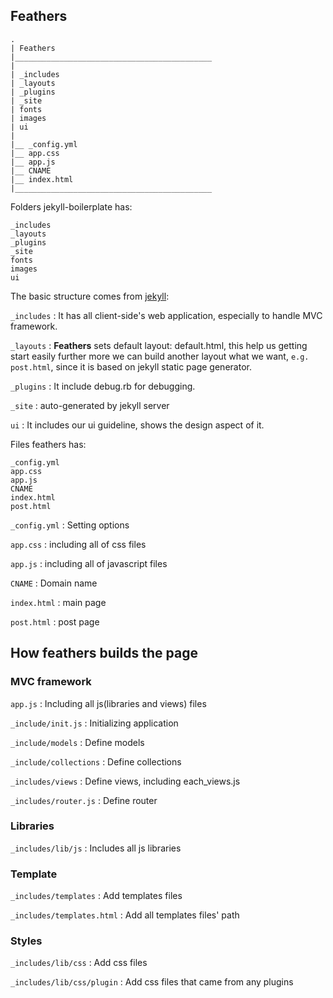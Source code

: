 ## Feathers


    .
    | Feathers
    |____________________________________________
    |
    | _includes
    | _layouts
    | _plugins
    | _site
    | fonts
    | images
    | ui
    |   
    |__ _config.yml
    |__ app.css
    |__ app.js
    |__ CNAME
    |__ index.html
    |____________________________________________


Folders jekyll-boilerplate has:

    _includes
    _layouts
    _plugins
    _site
    fonts
    images
    ui

The basic structure comes from [jekyll](https://github.com/mojombo/jekyll):

  `_includes` : It has all client-side's web application, especially to handle MVC framework.

  `_layouts` : **Feathers** sets default layout: default.html, this help us getting start easily further more we can build another layout what we want, `e.g. post.html`, since it is based on jekyll static page generator.
  
  `_plugins` : It include debug.rb for debugging.

  `_site` : auto-generated by jekyll server

  `ui` : It includes our ui guideline, shows the design aspect of it.


Files feathers has:

    _config.yml
    app.css
    app.js
    CNAME
    index.html
    post.html


`_config.yml` : Setting options 

`app.css` : including all of css files

`app.js` : including all of javascript files

`CNAME` : Domain name

`index.html` : main page

`post.html` : post page


## How feathers builds the page

### 

### MVC framework

`app.js` : Including all js(libraries and views) files

`_include/init.js` : Initializing application

`_include/models` : Define models

`_include/collections` : Define collections

`_includes/views` : Define views, including each_views.js

`_includes/router.js` : Define router



### Libraries

`_includes/lib/js` : Includes all js libraries



### Template

`_includes/templates` : Add templates files 

`_includes/templates.html` : Add all templates files' path



### Styles

`_includes/lib/css` : Add css files

`_includes/lib/css/plugin` : Add css files that came from any plugins

